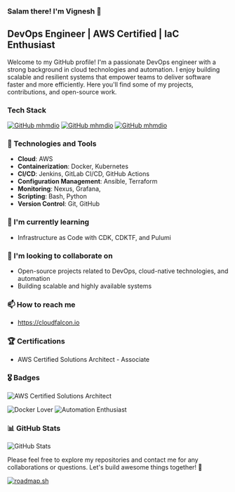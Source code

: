 ### Salam there! I'm Vignesh 👋

## DevOps Engineer | AWS Certified | IaC Enthusiast

Welcome to my GitHub profile! I'm a passionate DevOps engineer with a strong background in cloud technologies and automation. I enjoy building scalable and resilient systems that empower teams to deliver software faster and more efficiently. Here you'll find some of my projects, contributions, and open-source work.

### Tech Stack
[![GitHub mhmdio](https://img.shields.io/badge/Amazon_AWS-FF9900?style=for-the-badge&logo=amazonaws&logoColor=white)](https://aws.amazon.com/)
[![GitHub mhmdio](https://img.shields.io/badge/Terraform-7B42BC?style=for-the-badge&logo=terraform&logoColor=white)](https://terraform.io)
[![GitHub mhmdio](https://img.shields.io/badge/Docker-2CA5E0?style=for-the-badge&logo=docker&logoColor=white)](https://docker.com/)

### 🔧 Technologies and Tools

- **Cloud**: AWS 
- **Containerization**: Docker, Kubernetes
- **CI/CD**: Jenkins, GitLab CI/CD, GitHub Actions
- **Configuration Management**: Ansible, Terraform
- **Monitoring**: Nexus, Grafana, 
- **Scripting**: Bash, Python
- **Version Control**: Git, GitHub

### 🌱 I'm currently learning

- Infrastructure as Code with CDK, CDKTF, and Pulumi

### 👯 I'm looking to collaborate on

- Open-source projects related to DevOps, cloud-native technologies, and automation
- Building scalable and highly available systems

### 📫 How to reach me

- https://cloudfalcon.io

### 🏆 Certifications


- AWS Certified Solutions Architect - Associate


### 🎖️ Badges


![AWS Certified Solutions Architect](https://img.shields.io/badge/AWS%20Certified-Solutions%20Architect-FF9900?style=for-the-badge)


![Docker Lover](https://img.shields.io/badge/Docker-Lover-2496ED?style=for-the-badge)
![Automation Enthusiast](https://img.shields.io/badge/Automation-Enthusiast-00C7B7?style=for-the-badge)

### 📊 GitHub Stats

![GitHub Stats](https://github-readme-stats.vercel.app/api?username=mhmdio&show_icons=true&theme=radical)

Please feel free to explore my repositories and contact me for any collaborations or questions. Let's build awesome things together! 🚀

[![roadmap.sh](https://api.roadmap.sh/v1-badge/tall/645cbf295e197f85a2c3a804?variant=dark)](https://roadmap.sh)
